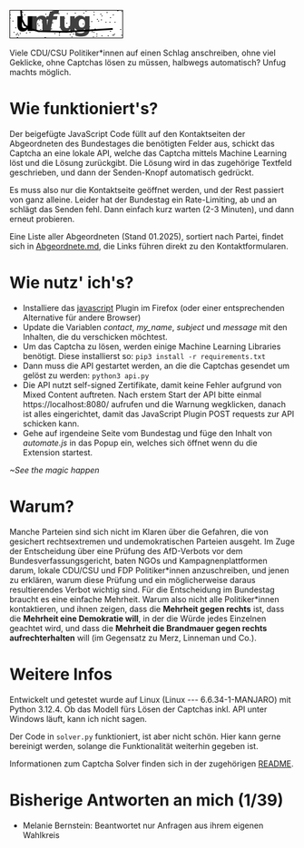 ![](bundestag_captcha/captchas/unfug.png)

Viele CDU/CSU Politiker*innen auf einen Schlag anschreiben, ohne viel Geklicke, ohne Captchas lösen zu müssen, halbwegs automatisch? Unfug machts möglich.

# Wie funktioniert's?
Der beigefügte JavaScript Code füllt auf den Kontaktseiten der Abgeordneten des Bundestages die benötigten Felder aus, schickt das Captcha an eine lokale API, welche das Captcha mittels Machine Learning löst und die Lösung zurückgibt. Die Lösung wird in das zugehörige Textfeld geschrieben, und dann der Senden-Knopf automatisch gedrückt.

Es muss also nur die Kontaktseite geöffnet werden, und der Rest passiert von ganz alleine. Leider hat der Bundestag ein Rate-Limiting, ab und an schlägt das Senden fehl. Dann einfach kurz warten (2-3 Minuten), und dann erneut probieren.

Eine Liste aller Abgeordneten (Stand 01.2025), sortiert nach Partei, findet sich in [Abgeordnete.md](Abgeordnete.md), die Links führen direkt zu den Kontaktformularen.

# Wie nutz' ich's?
- Installiere das [javascript](https://addons.mozilla.org/en-US/firefox/addon/javascript/?utm_source=addons.mozilla.org&utm_medium=referral&utm_content=search) Plugin im Firefox (oder einer entsprechenden Alternative für andere Browser)
- Update die Variablen *contact*, *my_name*, *subject* und *message* mit den Inhalten, die du verschicken möchtest.
- Um das Captcha zu lösen, werden einige Machine Learning Libraries benötigt. Diese installierst so: `pip3 install -r requirements.txt`
- Dann muss die API gestartet werden, an die die Captchas gesendet um gelöst zu werden: `python3 api.py`
- Die API nutzt self-signed Zertifikate, damit keine Fehler aufgrund von Mixed Content auftreten. Nach erstem Start der API bitte einmal https://localhost:8080/ aufrufen und die Warnung wegklicken, danach ist alles eingerichtet, damit das JavaScript Plugin POST requests zur API schicken kann.
- Gehe auf irgendeine Seite vom Bundestag und füge den Inhalt von *automate.js* in das Popup ein, welches sich öffnet wenn du die Extension startest.

*~See the magic happen*

# Warum?
Manche Parteien sind sich nicht im Klaren über die Gefahren, die von gesichert rechtsextremen und undemokratischen Parteien ausgeht. Im Zuge der Entscheidung über eine Prüfung des AfD-Verbots vor dem Bundesverfassungsgericht, baten NGOs und Kampagnenplattformen darum, lokale CDU/CSU und FDP Politiker\*innen anzuschreiben, und jenen zu erklären, warum diese Prüfung und ein möglicherweise daraus resultierendes Verbot wichtig sind. Für die Entscheidung im Bundestag braucht es eine einfache Mehrheit. Warum also nicht alle Politiker\*innen kontaktieren, und ihnen zeigen, dass die **Mehrheit gegen rechts** ist, dass die **Mehrheit eine Demokratie will**, in der die Würde jedes Einzelnen geachtet wird, und dass die **Mehrheit die Brandmauer gegen rechts aufrechterhalten** will (im Gegensatz zu Merz, Linneman und Co.).

# Weitere Infos
Entwickelt und getestet wurde auf Linux (Linux --- 6.6.34-1-MANJARO) mit Python 3.12.4. Ob das Modell fürs Lösen der Captchas inkl. API unter Windows läuft, kann ich nicht sagen.

Der Code in `solver.py` funktioniert, ist aber nicht schön. Hier kann gerne bereinigt werden, solange die Funktionalität weiterhin gegeben ist.

Informationen zum Captcha Solver finden sich in der zugehörigen [README](bundestag_captcha/README.md).

# Bisherige Antworten an mich (1/39)
- Melanie Bernstein: Beantwortet nur Anfragen aus ihrem eigenen Wahlkreis